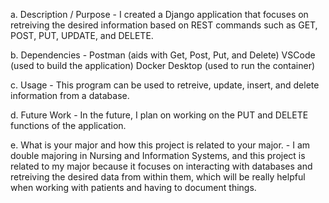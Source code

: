 a. Description / Purpose - I created a Django application that focuses on retreiving the desired information based on REST commands such as GET, POST, PUT, UPDATE, and DELETE.

b. Dependencies - Postman (aids with Get, Post, Put, and Delete) VSCode (used to build the application) Docker Desktop (used to run the container)

c. Usage - This program can be used to retreive, update, insert, and delete information from a database.

d. Future Work - In the future, I plan on working on the PUT and DELETE functions of the application.

e. What is your major and how this project is related to your major. - I am double majoring in Nursing and Information Systems, and this project is related to my major because it focuses on interacting with databases and retreiving the desired data from within them, which will be really helpful when working with patients and having to document things.
